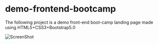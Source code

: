 # demo-frontend-bootcamp
The following project is a demo front-end boot-camp landing page made using HTML5+CSS3+Bootstrap5.0

![ScreenShot](https://raw.github.com/{vaheedsk36}/{demo-frontend-bootcamp}/{main}/{start.png})
